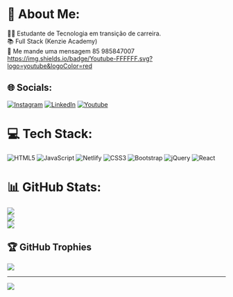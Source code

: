 # 💫 About Me:
👨‍💻 Estudante de Tecnologia em transição de carreira. <br>📚 Full Stack (Kenzie Academy)<br>💬 Me mande uma mensagem 85 985847007<br>
https://img.shields.io/badge/Youtube-FFFFFF.svg?logo=youtube&logoColor=red

## 🌐 Socials:
[![Instagram](https://img.shields.io/badge/Instagram-%23E4405F.svg?logo=Instagram&logoColor=white)](https://instagram.com/https://www.instagram.com/henriqueribeiro77/) [![LinkedIn](https://img.shields.io/badge/LinkedIn-%230077B5.svg?logo=linkedin&logoColor=white)](https://linkedin.com/in/https://www.linkedin.com/in/henriqueribeirodev/)  [![Youtube](https://img.shields.io/badge/Youtube-FFFFFF.svg?logo=youtube&logoColor=red)](https://www.youtube.com/channel/UCNzgigLkeAg6DOP9wNptpGQ) 


# 💻 Tech Stack:
![HTML5](https://img.shields.io/badge/html5-%23E34F26.svg?style=for-the-badge&logo=html5&logoColor=white) ![JavaScript](https://img.shields.io/badge/javascript-%23323330.svg?style=for-the-badge&logo=javascript&logoColor=%23F7DF1E) ![Netlify](https://img.shields.io/badge/netlify-%23000000.svg?style=for-the-badge&logo=netlify&logoColor=#00C7B7) ![CSS3](https://img.shields.io/badge/css3-%231572B6.svg?style=for-the-badge&logo=css3&logoColor=white) ![Bootstrap](https://img.shields.io/badge/bootstrap-%23563D7C.svg?style=for-the-badge&logo=bootstrap&logoColor=white) ![jQuery](https://img.shields.io/badge/jquery-%230769AD.svg?style=for-the-badge&logo=jquery&logoColor=white) ![React](https://img.shields.io/badge/react-%2320232a.svg?style=for-the-badge&logo=react&logoColor=%2361DAFB)
# 📊 GitHub Stats:
![](https://github-readme-stats.vercel.app/api?username=CHenriqueRibeiro&theme=vue-dark&hide_border=false&include_all_commits=true&count_private=true)<br/>
![](https://github-readme-streak-stats.herokuapp.com/?user=CHenriqueRibeiro&theme=vue-dark&hide_border=false)<br/>
![](https://github-readme-stats.vercel.app/api/top-langs/?username=CHenriqueRibeiro&theme=vue-dark&hide_border=false&include_all_commits=true&count_private=true&layout=compact)

## 🏆 GitHub Trophies
![](https://github-profile-trophy.vercel.app/?username=CHenriqueRibeiro&theme=radical&no-frame=false&no-bg=true&margin-w=4)

---
[![](https://visitcount.itsvg.in/api?id=CHenriqueRibeiro&icon=0&color=0)](https://visitcount.itsvg.in)

<!-- Proudly created with GPRM ( https://gprm.itsvg.in ) -->
